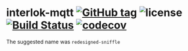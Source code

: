 # interlok-mqtt [![GitHub tag](https://img.shields.io/github/tag/adaptris/interlok-mqtt.svg)](https://github.com/adaptris/interlok-mqtt/tags) ![license](https://img.shields.io/github/license/adaptris/interlok-mqtt.svg) [![Build Status](https://travis-ci.org/adaptris/interlok-mqtt.svg?branch=develop)](https://travis-ci.org/adaptris/interlok-mqtt) [![codecov](https://codecov.io/gh/adaptris/interlok-mqtt/branch/develop/graph/badge.svg)](https://codecov.io/gh/adaptris/interlok-mqtt)

The suggested name was `redesigned-sniffle`
